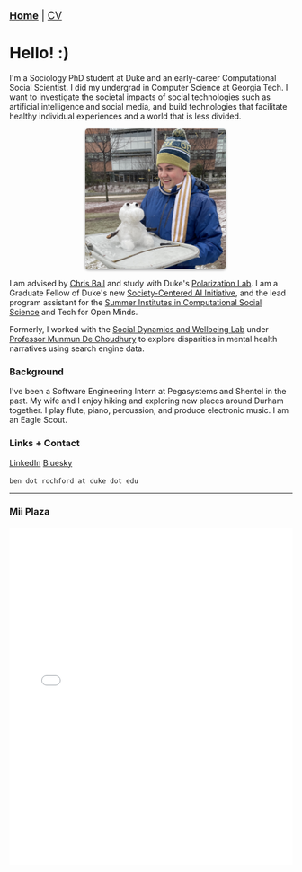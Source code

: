 <head>
    <link rel="shortcut icon" type="image/x-icon" href="favicon.ico?">
</head>

<div style="text-align: left; margin: 20px 0; font-size: 18px;">
    <a href="{{ site.baseurl }}/" style="font-weight: bold;">Home</a> 
    | 
    <a href="{{ site.baseurl }}/cv">CV</a>
</div>

# Hello! :)

I'm a Sociology PhD student at Duke and an early-career Computational Social Scientist. I did my undergrad in Computer Science at Georgia Tech. I want to investigate the societal impacts of social technologies such as artificial intelligence and social media, and build technologies that facilitate healthy individual experiences and a world that is less divided.

<div style="text-align: center">
    <img src="/assets/snow.jpeg" width='250' height='250' alt='Me' style='border-radius: 5px; box-shadow: 0 2px 4px rgba(0,0,0,.4); margin: 0 0 0 15px;'>
</div>

I am advised by <a href="https://www.chrisbail.net/">Chris Bail</a> and study with Duke's <a href="https://www.polarizationlab.com/">Polarization Lab</a>. I am a Graduate Fellow of Duke's new <a href="https://scai.duke.edu/">Society-Centered AI Initiative</a>, and the lead program assistant for the <a href="https://sicss.io/">Summer Institutes in Computational Social Science</a> and Tech for Open Minds.

Formerly, I worked with the <a href="https://socweb.cc.gatech.edu">Social Dynamics and Wellbeing Lab</a> under <a href="http://www.munmund.net">Professor Munmun De Choudhury</a> to explore disparities in mental health narratives using search engine data.


### Background
I've been a Software Engineering Intern at Pegasystems and Shentel in the past. My wife and I enjoy hiking and exploring new places around Durham together. I play flute, piano, percussion, and produce electronic music. I am an Eagle Scout.


### Links + Contact
<a href="https://www.linkedin.com/in/ben-rochford/">LinkedIn</a>
<a href="https://bsky.app/profile/benrochford.com">Bluesky</a>

`ben dot rochford at duke dot edu`

---

### Mii Plaza

<iframe src="mii_plaza.html" width="100%" height="600" frameborder="0" style="border: none; max-width: 820px; display: block; margin: 20px auto;"></iframe>
